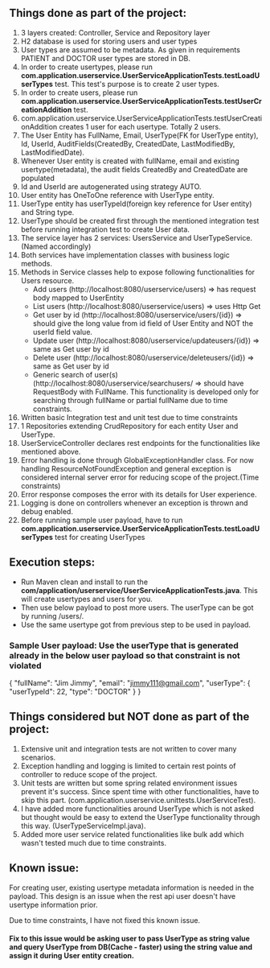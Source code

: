 ## **Things done as part of the project:**
1. 3 layers created: Controller, Service and Repository layer
2. H2 database is used for storing users and user types
3. User types are assumed to be metadata. As given in requirements PATIENT and DOCTOR user types are stored in DB.
4. In order to create usertypes, please run **com.application.userservice.UserServiceApplicationTests.testLoadUserTypes** test. This test's purpose is to create 2 user types.
5. In order to create users, please run **com.application.userservice.UserServiceApplicationTests.testUserCreationAddition** test.
6. com.application.userservice.UserServiceApplicationTests.testUserCreationAddition creates 1 user for each usertype. Totally 2 users.
7. The User Entity has FullName, Email, UserType(FK for UserType entity), Id, UserId, AuditFields(CreatedBy, CreatedDate, LastModifiedBy, LastModifiedDate).
8. Whenever User entity is created with fullName, email and existing usertype(metadata), the audit fields CreatedBy and CreatedDate are populated
9. Id and UserId are autogenerated using strategy AUTO.
10. User entity has OneToOne reference with UserType entity.
11. UserType entity has userTypeId(foreign key reference for User entity) and String type.
12. UserType should be created first through the mentioned integration test before running integration test to create User data.
13. The service layer has 2 services: UsersService and UserTypeService. (Named accordingly)
14. Both services have implementation classes with business logic methods.
15. Methods in Service classes help to expose following functionalities for Users resource.
    * Add users (http://localhost:8080/userservice/users) => has request body mapped to UserEntity
    * List users (http://localhost:8080/userservice/users) => uses Http Get
    * Get user by id (http://localhost:8080/userservice/users/{id}) => should give the long value from id field of User Entity and NOT the userId field value.
    * Update user (http://localhost:8080/userservice/updateusers/{id}) => same as Get user by id
    * Delete user (http://localhost:8080/userservice/deleteusers/{id}) => same as Get user by id
    * Generic search of user(s) (http://localhost:8080/userservice/searchusers/ => should have RequestBody with FullName. This functionality is developed only for searching through fullName or partial fullName due to time constraints.
16. Written basic Integration test and unit test due to time constraints
17. 1 Repositories extending CrudRepository for each entity User and UserType.
18. UserServiceController declares rest endpoints for the functionalities like mentioned above.
19. Error handling is done through GlobalExceptionHandler class. For now handling ResourceNotFoundException and general exception is considered internal server error for reducing scope of the project.(Time constraints)
20. Error response composes the error with its details for User experience.
21. Logging is done on controllers whenever an exception is thrown and debug enabled.
22. Before running sample user payload, have to run **com.application.userservice.UserServiceApplicationTests.testLoadUserTypes** test for creating UserTypes

## Execution steps:
* Run Maven clean and install to run the **com/application/userservice/UserServiceApplicationTests.java**. This will create usertypes and users for you.
* Then use below payload to post more users. The userType can be got by running /users/. 
* Use the same usertype got from previous step to be used in payload.
### **Sample User payload: Use the userType that is generated already in the below user payload so that constraint is not violated**

{
    "fullName": "Jim Jimmy",
    "email": "jimmy111@gmail.com",
    "userType": {
    "userTypeId": 22,
    "type": "DOCTOR"
    }
}

## **Things considered but NOT done as part of the project:**
1. Extensive unit and integration tests are not written to cover many scenarios.
2. Exception handling and logging is limited to certain rest points of controller to reduce scope of the project.
3. Unit tests are written but some spring related environment issues prevent it's success. Since spent time with other functionalities, have to skip this part. (com.application.userservice.unittests.UserServiceTest).
4. I have added more functionalities around UserType which is not asked but thought would be easy to extend the UserType functionality through this way. (UserTypeServiceImpl.java).
5. Added more user service related functionalities like bulk add which wasn't tested much due to time constraints.


## Known issue:
For creating user, existing usertype metadata information is needed in the payload. This design is an 
issue when the rest api user doesn't have usertype information prior.

Due to time constraints, I have not fixed this known issue.


#### Fix to this issue would be asking user to pass UserType as string value and query UserType from DB(Cache - faster) using the string value and assign it during User entity creation.


